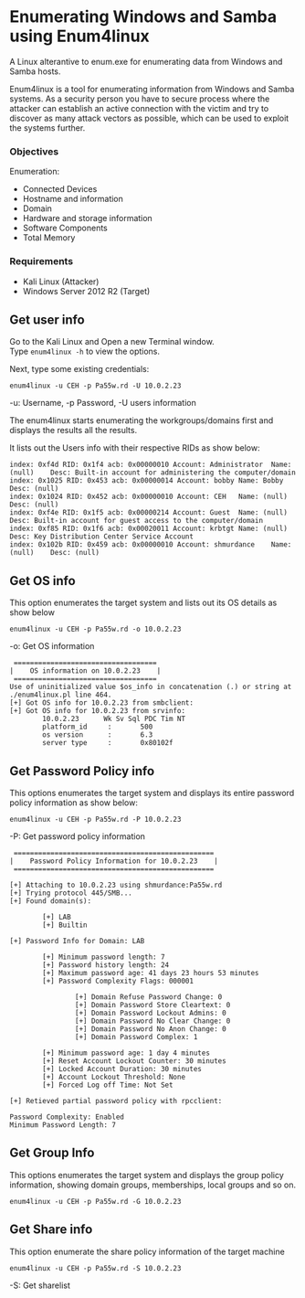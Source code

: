 # Enumerating Windows and Samba using Enum4linux
A Linux alterantive to enum.exe for enumerating data from Windows and Samba hosts.

Enum4linux is a tool for enumerating information from Windows and Samba systems. As a security person you have to secure process where the attacker can establish an active connection with the victim and try to discover as many attack vectors as possible, which can be used to exploit the systems further.

### Objectives
Enumeration:
* Connected Devices
* Hostname and information
* Domain
* Hardware and storage information
* Software Components
* Total Memory

### Requirements
* Kali Linux (Attacker)
* Windows Server 2012 R2 (Target)

## Get user info
Go to the Kali Linux and Open a new Terminal window.<br>
Type `enum4linux -h` to view the options.

Next, type some existing credentials:

`enum4linux -u CEH -p Pa55w.rd -U 10.0.2.23`

-u: Username, -p Password, -U users information

The enum4linux starts enumerating the workgroups/domains first and displays the results all the results.

It lists out the Users info with their respective RIDs as show below:

```
index: 0xf4d RID: 0x1f4 acb: 0x00000010 Account: Administrator  Name: (null)    Desc: Built-in account for administering the computer/domain
index: 0x1025 RID: 0x453 acb: 0x00000014 Account: bobby Name: Bobby     Desc: (null)
index: 0x1024 RID: 0x452 acb: 0x00000010 Account: CEH   Name: (null)    Desc: (null)
index: 0xf4e RID: 0x1f5 acb: 0x00000214 Account: Guest  Name: (null)    Desc: Built-in account for guest access to the computer/domain
index: 0xf85 RID: 0x1f6 acb: 0x00020011 Account: krbtgt Name: (null)    Desc: Key Distribution Center Service Account
index: 0x102b RID: 0x459 acb: 0x00000010 Account: shmurdance    Name: (null)    Desc: (null)
```

## Get OS info

This option enumerates the target system and lists out its OS details as show below

`enum4linux -u CEH -p Pa55w.rd -o 10.0.2.23`

-o: Get OS information

```
 =================================== 
|    OS information on 10.0.2.23    |
 =================================== 
Use of uninitialized value $os_info in concatenation (.) or string at ./enum4linux.pl line 464.
[+] Got OS info for 10.0.2.23 from smbclient: 
[+] Got OS info for 10.0.2.23 from srvinfo:
        10.0.2.23      Wk Sv Sql PDC Tim NT 
        platform_id     :       500
        os version      :       6.3
        server type     :       0x80102f
```

## Get Password Policy info
This options enumerates the target system and displays its entire password policy information as show below:

`enum4linux -u CEH -p Pa55w.rd -P 10.0.2.23`

-P: Get password policy information

```
 ================================================= 
|    Password Policy Information for 10.0.2.23    |
 ================================================= 

[+] Attaching to 10.0.2.23 using shmurdance:Pa55w.rd
[+] Trying protocol 445/SMB...
[+] Found domain(s):

        [+] LAB
        [+] Builtin

[+] Password Info for Domain: LAB

        [+] Minimum password length: 7
        [+] Password history length: 24
        [+] Maximum password age: 41 days 23 hours 53 minutes 
        [+] Password Complexity Flags: 000001

                [+] Domain Refuse Password Change: 0
                [+] Domain Password Store Cleartext: 0
                [+] Domain Password Lockout Admins: 0
                [+] Domain Password No Clear Change: 0
                [+] Domain Password No Anon Change: 0
                [+] Domain Password Complex: 1

        [+] Minimum password age: 1 day 4 minutes 
        [+] Reset Account Lockout Counter: 30 minutes 
        [+] Locked Account Duration: 30 minutes 
        [+] Account Lockout Threshold: None
        [+] Forced Log off Time: Not Set

[+] Retieved partial password policy with rpcclient:

Password Complexity: Enabled
Minimum Password Length: 7
```

## Get Group Info
This options enumerates the target system and displays the group policy information, showing domain groups, memberships, local groups and so on.

`enum4linux -u CEH -p Pa55w.rd -G 10.0.2.23`


## Get Share info
This option enumerate the share policy information of the target machine

`enum4linux -u CEH -p Pa55w.rd -S 10.0.2.23`

-S: Get sharelist

